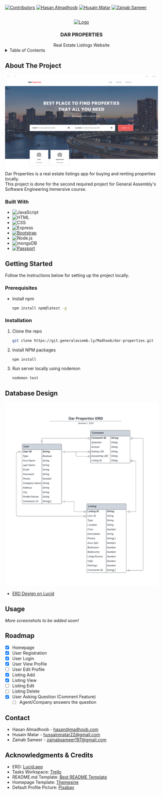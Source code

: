 [![Contributors][contributors-shield]][contributors-url]
[![Hasan Almadhoob][linkedin-hasan-shield]][linkedin-hasan]
[![Husain Matar][linkedin-husain-shield]][linkedin-husain]
[![Zainab Sameer][linkedin-zainab-shield]][linkedin-zainab]

<!-- PROJECT LOGO -->
<br />
<div align="center">
  <a href="https://git.generalassemb.ly/Madhoob/dar-properties">
    <img src="images/logo.png" alt="Logo" width="80" height="80">
  </a>

<h3 align="center">DAR PROPERTIES</h3>
Real Estate Listings Website

</div>

<!-- TABLE OF CONTENTS -->
<details>
  <summary>Table of Contents</summary>
  <ol>
    <li>
      <a href="#about-the-project">About The Project</a>
      <ul>
        <li><a href="#built-with">Built With</a></li>
      </ul>
    </li>
    <li>
      <a href="#getting-started">Getting Started</a>
      <ul>
        <li><a href="#prerequisites">Prerequisites</a></li>
        <li><a href="#installation">Installation</a></li>
      </ul>
    </li>
    <li><a href="#usage">Usage</a></li>
    <li><a href="#roadmap">Roadmap</a></li>
    <li><a href="#contact">Contact</a></li>
    <li><a href="#acknowledgments">Acknowledgments</a></li>
  </ol>
</details>

<!-- ABOUT THE PROJECT -->

## About The Project

![Dar Properties Screen Shot][product-screenshot]
<br>
Dar Properties is a real estate listings app for buying and renting properties locally.
<br>
This project is done for the second required project for General Assembly's Software Engineering Immersive course.

### Built With

- ![JavaScript]
- ![HTML]
- ![CSS]
- ![Express]
- [![Bootstrap][Bootstrap.com]][Bootstrap-url]
- ![Node.js]
- ![mongoDB]
- [![Passport][Passport]][Passport-url]

<!-- GETTING STARTED -->

## Getting Started

Follow the instructions below for setting up the project locally.

### Prerequisites

- Install npm
  ```sh
  npm install npm@latest -g
  ```

### Installation

1. Clone the repo
   ```sh
   git clone https://git.generalassemb.ly/Madhoob/dar-properties.git
   ```
2. Install NPM packages
   ```sh
   npm install
   ```
3. Run server locally using nodemon
   ```js
   nodemon test
   ```

<!-- USAGE EXAMPLES -->

## Database Design

![ERD][erd-screenshot]

- [ERD Design on Lucid](https://lucid.app/lucidchart/d5fd8029-7a1b-4e68-8a25-9f4210caaa0b/edit?viewport_loc=-654%2C-385%2C2282%2C1274%2C0_0&invitationId=inv_d4fec947-45ef-49fa-bc79-3b29c4056f9c)

## Usage

_More screenshots to be added soon!_

<!-- ROADMAP -->

## Roadmap

- [x] Homepage
- [x] User Registration
- [x] User Login
- [x] User View Profile
- [ ] User Edit Profile
- [x] Listing Add
- [x] Listing View
- [ ] Listing Edit
- [ ] Listing Delete
- [x] User Asking Question (Comment Feature)
  - [ ] Agent/Company answers the question

<!-- CONTACT -->

## Contact

- Hasan Almadhoob - hasan@madhoob.com
  <br>
- Husain Matar - hussainmatar22@gmail.com
  <br>
- Zainab Sameer - zainabsameer197@gmail.com

<!-- ACKNOWLEDGMENTS -->

## Acknowledgments & Credits

- ERD: [Lucid.app](https://lucid.app)
- Tasks Workspace: [Trello](https://trello.com/b/PdE3gmsY/project-2)
- README.md Template: [Best README Template](https://github.com/othneildrew/Best-README-Template)
- Homepage Template: [Themesine](https://www.themesine.com)
- Default Profile Picture: [Pixabay](https://pixabay.com/vectors/blank-profile-picture-mystery-man-973460/)

<!-- MARKDOWN LINKS & IMAGES -->
<!-- https://www.markdownguide.org/basic-syntax/#reference-style-links -->

[contributors-shield]: https://img.shields.io/badge/Contributors-1f1f1f?style=for-the-badge&logo=github&colorB=555
[contributors-url]: https://git.generalassemb.ly/Madhoob/dar-properties/graphs/contributors
[linkedin-shield]: https://img.shields.io/badge/-LinkedIn-black.svg?style=for-the-badge&logo=linkedin&colorB=555
[linkedin-hasan-shield]: https://img.shields.io/badge/Hasan%20Almadhoob-0077b5?style=for-the-badge&logo=linkedin
[linkedin-hasan]: https://www.linkedin.com/in/madhoob
[linkedin-husain-shield]: https://img.shields.io/badge/Husain%20Matar-0077b5?style=for-the-badge&logo=linkedin
[linkedin-husain]: https://www.linkedin.com/in/husainmatar
[linkedin-zainab-shield]: https://img.shields.io/badge/Zainab%20Sameer-0077b5?style=for-the-badge&logo=linkedin
[linkedin-zainab]: https://www.linkedin.com/in/zainab-alkhadhar
[product-screenshot]: public/img/dar-homepage-screenshot.png
[erd-screenshot]: public/img/ERD.png
[JavaScript]: https://img.shields.io/badge/JavaScript-20232A?style=for-the-badge&logo=javascript
[Express]: https://img.shields.io/badge/Express.js-35495E?style=for-the-badge&logo=express
[Bootstrap.com]: https://img.shields.io/badge/Bootstrap-563D7C?style=for-the-badge&logo=bootstrap&logoColor=white
[Bootstrap-url]: https://getbootstrap.com
[Node.js]: https://img.shields.io/badge/Node.js-3C873A?style=for-the-badge&logo=node.js&logoColor=white
[mongoDB]: https://img.shields.io/badge/mongoDB-fdfdfd?style=for-the-badge&logo=mongodb
[Passport]: https://img.shields.io/badge/Passport-1d1d1d?style=for-the-badge&logo=passport
[Passport-url]: https://www.passportjs.org
[HTML]: https://img.shields.io/badge/HTML-f06529?style=for-the-badge&logo=html5&logoColor=white
[CSS]: https://img.shields.io/badge/CSS-2965f1?style=for-the-badge&logo=css3&logoColor=white
